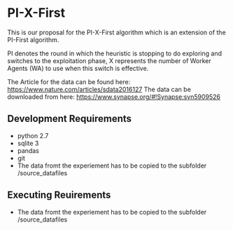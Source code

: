 # PI-X-First


This is our proposal for the PI-X-First algorithm which is an extension of the PI-First algorithm.

PI denotes the round in which the heuristic is stopping to do exploring and switches to the exploitation phase,
X represents the number of Worker Agents (WA) to use when this switch is effective.

The Article for the data can be found here: https://www.nature.com/articles/sdata2016127
The data can be downloaded from here: https://www.synapse.org/#!Synapse:syn5909526


## Development Requirements

- python 2.7
- sqlite 3
- pandas
- git
- The data fromt the experiement has to be copied to the subfolder /source_datafiles

## Executing Reuirements

- The data fromt the experiement has to be copied to the subfolder /source_datafiles
